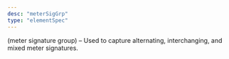 ```yaml
---
desc: "meterSigGrp"
type: "elementSpec"
---
```


(meter signature group) – Used to capture alternating, interchanging, and mixed meter
signatures.